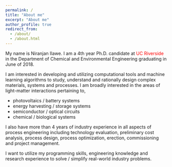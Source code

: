 ```yaml
---
permalink: /
title: "About me"
excerpt: "About me"
author_profile: true
redirect_from: 
  - /about/
  - /about.html
---
```

My name is Niranjan Ilawe. I am a 4th year Ph.D. candidate at <font color="red">UC Riverside</font> in the Department of Chemical and Environmental Engineering graduating in June of 2018. 

I am interested in developing and utilizing computational tools and machine learning algorithms to study, understand and rationally design complex materials, systems and processes. I am broadly interested in the areas of light-matter interactions pertaining to,

- photovoltaics / battery systems
- energy harvesting / storage systems
- semiconductor / optical circuits
- chemical / biological systems

I also have more than 4 years of industry experience in all aspects of process engineering including technology evaluation, preliminary cost analysis, process design, process optimization, erection, commissioning and project management.

I want to utilize my programming skills, engineering knowledge and research experience to solve / simplify real-world industry problems.
